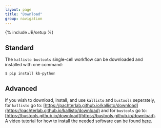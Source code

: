 ```yaml
---
layout: page
title: "Download"
group: navigation
---
```


{% include JB/setup %}

## Standard
The `kallisto bustools` single-cell workflow can be downloaded and installed with one command:
```
$ pip install kb-python
```

## Advanced
If you wish to download, install, and use `kallisto` and `bustools` seperately, for `kallisto` go to: [https://pachterlab.github.io/kallisto/download](https://pachterlab.github.io/kallisto/download) and for `bustools` go to: [https://bustools.github.io/download](https://bustools.github.io/download). A video tutorial for how to install the needed software can be found [here](https://youtu.be/thvtp7Ik6ts).
